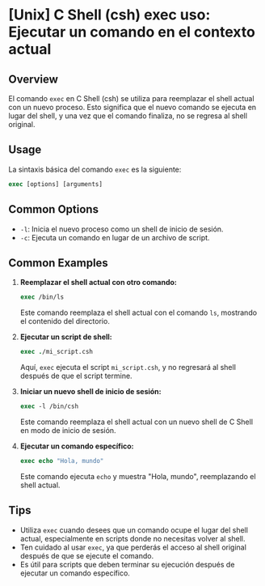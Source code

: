 # [Unix] C Shell (csh) exec uso: Ejecutar un comando en el contexto actual

## Overview
El comando `exec` en C Shell (csh) se utiliza para reemplazar el shell actual con un nuevo proceso. Esto significa que el nuevo comando se ejecuta en lugar del shell, y una vez que el comando finaliza, no se regresa al shell original.

## Usage
La sintaxis básica del comando `exec` es la siguiente:

```csh
exec [options] [arguments]
```

## Common Options
- `-l`: Inicia el nuevo proceso como un shell de inicio de sesión.
- `-c`: Ejecuta un comando en lugar de un archivo de script.
  
## Common Examples
1. **Reemplazar el shell actual con otro comando:**
   ```csh
   exec /bin/ls
   ```
   Este comando reemplaza el shell actual con el comando `ls`, mostrando el contenido del directorio.

2. **Ejecutar un script de shell:**
   ```csh
   exec ./mi_script.csh
   ```
   Aquí, `exec` ejecuta el script `mi_script.csh`, y no regresará al shell después de que el script termine.

3. **Iniciar un nuevo shell de inicio de sesión:**
   ```csh
   exec -l /bin/csh
   ```
   Este comando reemplaza el shell actual con un nuevo shell de C Shell en modo de inicio de sesión.

4. **Ejecutar un comando específico:**
   ```csh
   exec echo "Hola, mundo"
   ```
   Este comando ejecuta `echo` y muestra "Hola, mundo", reemplazando el shell actual.

## Tips
- Utiliza `exec` cuando desees que un comando ocupe el lugar del shell actual, especialmente en scripts donde no necesitas volver al shell.
- Ten cuidado al usar `exec`, ya que perderás el acceso al shell original después de que se ejecute el comando.
- Es útil para scripts que deben terminar su ejecución después de ejecutar un comando específico.
